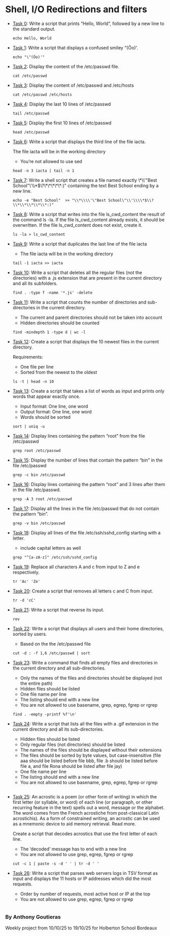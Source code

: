 # Shell, I/O Redirections and filters

* [Task 0](./0-hello_world): Write a script that prints “Hello, World”, followed by a new line to the standard output.
  ```
  echo Hello, World
  ```

* [Task 1](./1-confused_smiley): Write a script that displays a confused smiley "(Ôo)'.
  ```
  echo "\"(Ôo)'"
  ```

* [Task 2](./2-hellofile): Display the content of the /etc/passwd file.
  ```
  cat /etc/passwd
  ```

* [Task 3](./3-twofiles): Display the content of /etc/passwd and /etc/hosts
  ```
  cat /etc/passwd /etc/hosts
  ```

* [Task 4](./4-lastlines): Display the last 10 lines of /etc/passwd
  ```
  tail /etc/passwd
  ```

* [Task 5](./5-firstlines): Display the first 10 lines of /etc/passwd
  ```
  head /etc/passwd
  ```

* [Task 6](./6-third_line): Write a script that displays the third line of the file iacta.

  The file iacta will be in the working directory

  * You’re not allowed to use sed
  ```
  head -n 3 iacta | tail -n 1
  ```

* [Task 7](./7-file): Write a shell script that creates a file named exactly \\\*\\\\'\"Best School\"\\'\\\\\*$\\\?\\\*\\\*\\\*\\\*\\\*:)" containing the text Best School ending by a new line.
  ```
  echo -e "Best School"  >> "\\*\\\\'\"Best School\"\\'\\\\*$\\?\\*\\*\\*\\*\\*:)"
  ```

* [Task 8](./8-cwd_state): Write a script that writes into the file ls_cwd_content the result of the command ls -la. If the file ls_cwd_content already exists, it should be overwritten. If the file ls_cwd_content does not exist, create it.
  ```
  ls -la > ls_cwd_content
  ```

* [Task 9](./9-duplicate_last_line): Write a script that duplicates the last line of the file iacta

  * The file iacta will be in the working directory
  ```
  tail -1 iacta >> iacta 
  ```

* [Task 10](./10-no_more_js): Write a script that deletes all the regular files (not the directories) with a .js extension that are present in the current directory and all its subfolders.
  ```
  find . -type f -name '*.js' -delete
  ```

* [Task 11](./11-directories): Write a script that counts the number of directories and sub-directories in the current directory.

  * The current and parent directories should not be taken into account
  * Hidden directories should be counted
  ```
  find -mindepth 1 -type d | wc -l
  ```

* [Task 12](./12-newest_files): Create a script that displays the 10 newest files in the current directory.

  Requirements:

  * One file per line
  * Sorted from the newest to the oldest
  ```
  ls -t | head -n 10
  ```

* [Task 13](./13-unique): Create a script that takes a list of words as input and prints only words that appear exactly once.

  * Input format: One line, one word
  * Output format: One line, one word
  * Words should be sorted
  ```
  sort | uniq -u
  ```

* [Task 14](./14-findthatword): Display lines containing the pattern “root” from the file /etc/passwd
  ```
  grep root /etc/passwd
  ```

* [Task 15](./15-countthatword): Display the number of lines that contain the pattern “bin” in the file /etc/passwd
  ```
  grep -c bin /etc/passwd
  ```

* [Task 16](./16-whatsnext): Display lines containing the pattern “root” and 3 lines after them in the file /etc/passwd.
  ```
  grep -A 3 root /etc/passwd
  ```

* [Task 17](./17-hidethisword): Display all the lines in the file /etc/passwd that do not contain the pattern “bin”.
  ```
  grep -v bin /etc/passwd
  ```

* [Task 18](./18-letteronly): Display all lines of the file /etc/ssh/sshd_config starting with a letter.

  * include capital letters as well
  ```
  grep "^[a-zA-z]" /etc/ssh/sshd_config
  ```

* [Task 19](./19-AZ): Replace all characters A and c from input to Z and e respectively.
  ```
  tr 'Ac' 'Ze'
  ```

* [Task 20](./20-hiago): Create a script that removes all letters c and C from input.
  ```
  tr -d 'cC'
  ```

* [Task 21](./21-reverse): Write a script that reverse its input.
  ```
  rev
  ```

* [Task 22](./22-users_and_homes): Write a script that displays all users and their home directories, sorted by users.

  * Based on the the /etc/passwd file
  ```
  cut -d : -f 1,6 /etc/passwd | sort
  ```

* [Task 23](./23-empty_casks): Write a command that finds all empty files and directories in the current directory and all sub-directories.

  * Only the names of the files and directories should be displayed (not the entire path)
  * Hidden files should be listed
  * One file name per line
  * The listing should end with a new line
  * You are not allowed to use basename, grep, egrep, fgrep or rgrep
  ```
  find . -empty -printf %f'\n'
  ```

* [Task 24](./24-gifs): Write a script that lists all the files with a .gif extension in the current directory and all its sub-directories.

  * Hidden files should be listed
  * Only regular files (not directories) should be listed
  * The names of the files should be displayed without their extensions
  * The files should be sorted by byte values, but case-insensitive (file aaa should be listed before file bbb, file .b should be listed before file a, and file Rona should be listed after file jay)
  * One file name per line
  * The listing should end with a new line
  * You are not allowed to use basename, grep, egrep, fgrep or rgrep
  ```
  
  ```

* [Task 25](./25-acrostic): An acrostic is a poem (or other form of writing) in which the first letter (or syllable, or word) of each line (or paragraph, or other recurring feature in the text) spells out a word, message or the alphabet. The word comes from the French acrostiche from post-classical Latin acrostichis). As a form of constrained writing, an acrostic can be used as a mnemonic device to aid memory retrieval. Read more.

  Create a script that decodes acrostics that use the first letter of each line.

  * The ‘decoded’ message has to end with a new line
  * You are not allowed to use grep, egrep, fgrep or rgrep
  ```
  cut -c 1 | paste -s -d ' ' | tr -d ' '
  ```

* [Task 26](./26-the_biggest_fan): Write a script that parses web servers logs in TSV format as input and displays the 11 hosts or IP addresses which did the most requests.

  * Order by number of requests, most active host or IP at the top
  * You are not allowed to use grep, egrep, fgrep or rgrep
  ```
  
  ```

### By Anthony Goutieras
  Weekly project from 10/10/25 to 19/10/25 for Holberton School Bordeaux
